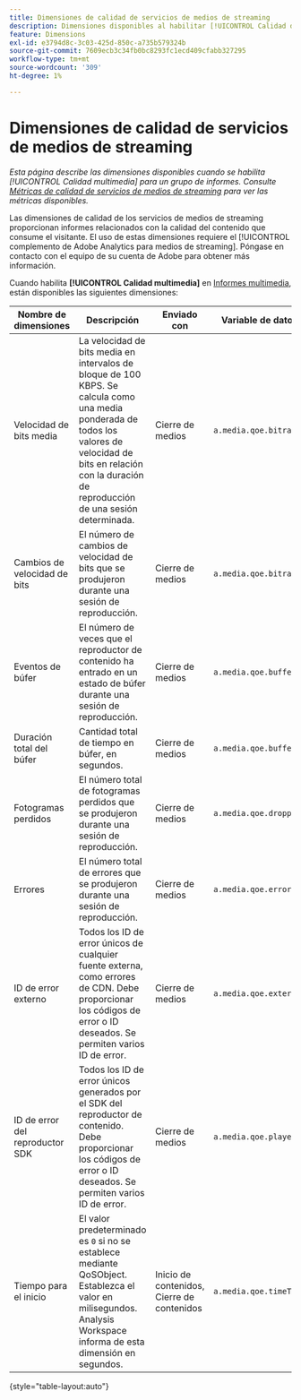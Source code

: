 ```yaml
---
title: Dimensiones de calidad de servicios de medios de streaming
description: Dimensiones disponibles al habilitar [!UICONTROL Calidad de los medios] para un grupo de informes.
feature: Dimensions
exl-id: e3794d8c-3c03-425d-850c-a735b579324b
source-git-commit: 7609ecb3c34fb0bc8293fc1ecd409cfabb327295
workflow-type: tm+mt
source-wordcount: '309'
ht-degree: 1%

---
```


# Dimensiones de calidad de servicios de medios de streaming

*Esta página describe las dimensiones disponibles cuando se habilita [!UICONTROL Calidad multimedia] para un grupo de informes. Consulte [Métricas de calidad de servicios de medios de streaming](../metrics/sm-quality.md) para ver las métricas disponibles.*

Las dimensiones de calidad de los servicios de medios de streaming proporcionan informes relacionados con la calidad del contenido que consume el visitante. El uso de estas dimensiones requiere el [!UICONTROL complemento de Adobe Analytics para medios de streaming]. Póngase en contacto con el equipo de su cuenta de Adobe para obtener más información.

Cuando habilita **[!UICONTROL Calidad multimedia]** en [Informes multimedia](/help/admin/admin/c-manage-report-suites/c-edit-report-suites/media-management.md), están disponibles las siguientes dimensiones:

| Nombre de dimensiones | Descripción | Enviado con | Variable de datos de contexto |
| --- | --- | --- | --- |
| Velocidad de bits media | La velocidad de bits media en intervalos de bloque de 100 KBPS. Se calcula como una media ponderada de todos los valores de velocidad de bits en relación con la duración de reproducción de una sesión determinada. | Cierre de medios | `a.media.qoe.bitrateAverageBucket` |
| Cambios de velocidad de bits | El número de cambios de velocidad de bits que se produjeron durante una sesión de reproducción. | Cierre de medios | `a.media.qoe.bitrateChangeCount` |
| Eventos de búfer | El número de veces que el reproductor de contenido ha entrado en un estado de búfer durante una sesión de reproducción. | Cierre de medios | `a.media.qoe.bufferCount` |
| Duración total del búfer | Cantidad total de tiempo en búfer, en segundos. | Cierre de medios | `a.media.qoe.bufferTime` |
| Fotogramas perdidos | El número total de fotogramas perdidos que se produjeron durante una sesión de reproducción. | Cierre de medios | `a.media.qoe.droppedFrameCount` |
| Errores | El número total de errores que se produjeron durante una sesión de reproducción. | Cierre de medios | `a.media.qoe.errorCount` |
| ID de error externo | Todos los ID de error únicos de cualquier fuente externa, como errores de CDN. Debe proporcionar los códigos de error o ID deseados. Se permiten varios ID de error. | Cierre de medios | `a.media.qoe.externalErrors` |
| ID de error del reproductor SDK | Todos los ID de error únicos generados por el SDK del reproductor de contenido. Debe proporcionar los códigos de error o ID deseados. Se permiten varios ID de error. | Cierre de medios | `a.media.qoe.playerSdkErrors` |
| Tiempo para el inicio | El valor predeterminado es `0` si no se establece mediante QoSObject. Establezca el valor en milisegundos. Analysis Workspace informa de esta dimensión en segundos. | Inicio de contenidos, Cierre de contenidos | `a.media.qoe.timeToStart` |

{style="table-layout:auto"}

